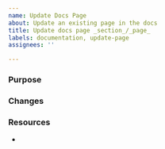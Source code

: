 ```yaml
---
name: Update Docs Page
about: Update an existing page in the docs
title: Update docs page _section_/_page_
labels: documentation, update-page
assignees: ''

---
```


### Purpose


### Changes


### Resources
- 

